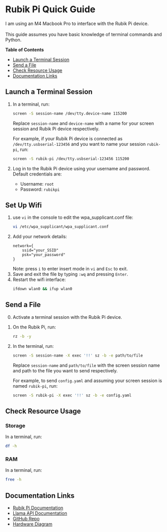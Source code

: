 # Rubik Pi Quick Guide

I am using an M4 Macbook Pro to interface with the Rubik Pi device.<br><br>
This guide assumes you have basic knowledge of terminal commands and Python.

**Table of Contents**
- [Launch a Terminal Session](#launch-a-terminal-session)
- [Send a File](#send-a-file)
- [Check Resource Usage](#check-resource-usage)
- [Documentation Links](#documentation-links)

## Launch a Terminal Session
1. In a terminal, run:
    ```bash
    screen -S session-name /dev/tty.device-name 115200
    ```
    Replace `session-name` and `device-name` with a name for your screen session and Rubik Pi device respectively.

    For example, if your Rubik Pi device is connected as `/dev/tty.usbserial-123456` and you want to name your session `rubik-pi`, run:
    ```bash
    screen -S rubik-pi /dev/tty.usbserial-123456 115200
    ```

2. Log in to the Rubik Pi device using your username and password.
    Default credentials are:
    - Username: `root`
    - Password: `rubikpi`

## Set Up Wifi
1. use `vi` in the console to edit the wpa_supplicant.conf file:
    ```bash
    vi /etc/wpa_supplicant/wpa_supplicant.conf
    ```
2. Add your network details:
    ```config
    network={
        ssid="your_SSID"
        psk="your_password"
    }
    ```
    Note: press `i` to enter insert mode in `vi` and `Esc` to exit. 
3. Save and exit the file by typing `:wq` and pressing `Enter`.
4. Restart the wifi interface:
    ```bash
    ifdown wlan0 && ifup wlan0
    ```

## Send a File
0. Activate a terminal session with the Rubik Pi device.
1. On the Rubik Pi, run:
    ```bash
    rz -b -y
    ```
2. In the terminal, run:
    ```bash
    screen -S session-name -X exec '!!' sz -b -e path/to/file
    ```
    Replace `session-name` and `path/to/file` with the screen session name and path to the file you want to send respectively.

    For example, to send `config.yaml` and assuming your screen session is named `rubik-pi`, run:
    ```bash
    screen -S rubik-pi -X exec '!!' sz -b -e config.yaml
    ```

## Check Resource Usage
### Storage
In a terminal, run:
```bash
df -h
```

### RAM
In a terminal, run:
```bash
free -h
```

## Documentation Links
- [Rubik Pi Documentation](https://www.thundercomm.com/rubik-pi-3/en/docs/rubik-pi-3-user-manual/)
- [Llama API Documentation](https://llama.developer.meta.com/docs/overview/)
- [GitHub Repo](https://github.com/thatrandomfrenchdude/rubik)
- [Hardware Diagram](https://www.thundercomm.com/rubik-pi-3/en/docs/rubik-pi-3-user-manual/1.0.0-a/peripherals-and-interfaces/)